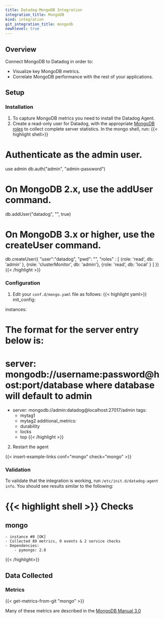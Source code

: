 ```yaml
---
title: Datadog-MongoDB Integration
integration_title: MongoDB
kind: integration
git_integration_title: mongodb
newhlevel: true
---
```

## Overview

Connect MongoDB to Datadog in order to:

* Visualize key MongoDB metrics.
* Correlate MongoDB performance with the rest of your applications.

## Setup
### Installation

1.  To capture MongoDB metrics you need to install the Datadog Agent.
2.  Create a read-only user for Datadog, with the appropriate [MongoDB roles](https://docs.mongodb.com/manual/reference/built-in-roles/) to collect complete server statistics. In the mongo shell, run:
{{< highlight shell>}}
# Authenticate as the admin user.
use admin
db.auth("admin", "admin-password")

# On MongoDB 2.x, use the addUser command.
db.addUser("datadog", "<UNIQUEPASSWORD>", true)

# On MongoDB 3.x or higher, use the createUser command.
db.createUser({
"user":"datadog",
  "pwd": "<UNIQUEPASSWORD>",
  "roles" : [
    {role: 'read', db: 'admin' },
    {role: 'clusterMonitor', db: 'admin'},
    {role: 'read', db: 'local' }
  ]
})
{{< /highlight >}}

### Configuration

1.  Edit your `conf.d/mongo.yaml` file as follows:
{{< highlight yaml>}}
init_config:

instances:
  # The format for the server entry below is:
  # server: mongodb://username:password@host:port/database where database will default to admin
  - server: mongodb://admin:datadog@localhost:27017/admin
    tags:
      - mytag1
      - mytag2
    additional_metrics:
      - durability
      - locks
      - top
{{< /highlight >}}

2.  Restart the agent

{{< insert-example-links conf="mongo" check="mongo" >}}

### Validation

To validate that the integration is working, run ```/etc/init.d/datadog-agent info```. You should see results similar to the following:

{{< highlight shell >}}
Checks
======

  mongo
  -----
    - instance #0 [OK]
    - Collected 89 metrics, 0 events & 2 service checks
    - Dependencies:
        - pymongo: 2.8
{{< /highlight>}}

## Data Collected
### Metrics

{{< get-metrics-from-git "mongo" >}}

<div class="alert alert-info">
Many of these metrics are described in the <a href="https://docs.mongodb.org/manual/reference/command/dbStats/">MongoDB Manual 3.0</a>
</div>

[1]: https://github.com/DataDog/integrations-core/blob/master/mongo/conf.yaml.example
[2]: https://github.com/DataDog/integrations-core/blob/master/mongo/check.py
